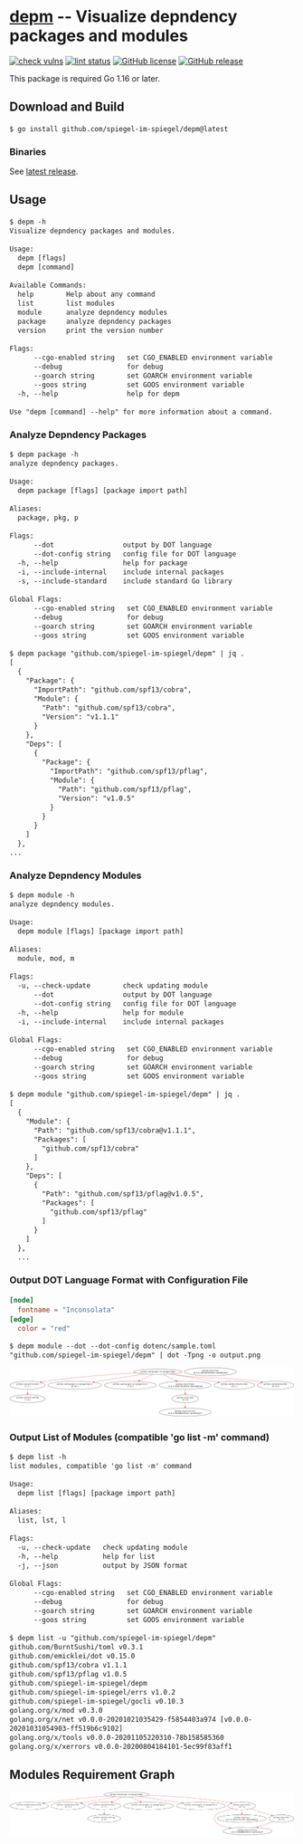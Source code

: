 # [depm] -- Visualize depndency packages and modules

[![check vulns](https://github.com/spiegel-im-spiegel/depm/workflows/vulns/badge.svg)](https://github.com/spiegel-im-spiegel/depm/actions)
[![lint status](https://github.com/spiegel-im-spiegel/depm/workflows/lint/badge.svg)](https://github.com/spiegel-im-spiegel/depm/actions)
[![GitHub license](https://img.shields.io/badge/license-Apache%202-blue.svg)](https://raw.githubusercontent.com/spiegel-im-spiegel/depm/master/LICENSE)
[![GitHub release](https://img.shields.io/github/release/spiegel-im-spiegel/depm.svg)](https://github.com/spiegel-im-spiegel/depm/releases/latest)

This package is required Go 1.16 or later.

## Download and Build

```
$ go install github.com/spiegel-im-spiegel/depm@latest
```

### Binaries

See [latest release](https://github.com/spiegel-im-spiegel/depm/releases/latest).

## Usage

```
$ depm -h
Visualize depndency packages and modules.

Usage:
  depm [flags]
  depm [command]

Available Commands:
  help        Help about any command
  list        list modules
  module      analyze depndency modules
  package     analyze depndency packages
  version     print the version number

Flags:
      --cgo-enabled string   set CGO_ENABLED environment variable
      --debug                for debug
      --goarch string        set GOARCH environment variable
      --goos string          set GOOS environment variable
  -h, --help                 help for depm

Use "depm [command] --help" for more information about a command.
```

### Analyze Depndency Packages

```
$ depm package -h
analyze depndency packages.

Usage:
  depm package [flags] [package import path]

Aliases:
  package, pkg, p

Flags:
      --dot                 output by DOT language
      --dot-config string   config file for DOT language
  -h, --help                help for package
  -i, --include-internal    include internal packages
  -s, --include-standard    include standard Go library

Global Flags:
      --cgo-enabled string   set CGO_ENABLED environment variable
      --debug                for debug
      --goarch string        set GOARCH environment variable
      --goos string          set GOOS environment variable

$ depm package "github.com/spiegel-im-spiegel/depm" | jq .
[
  {
    "Package": {
      "ImportPath": "github.com/spf13/cobra",
      "Module": {
        "Path": "github.com/spf13/cobra",
        "Version": "v1.1.1"
      }
    },
    "Deps": [
      {
        "Package": {
          "ImportPath": "github.com/spf13/pflag",
          "Module": {
            "Path": "github.com/spf13/pflag",
            "Version": "v1.0.5"
          }
        }
      }
    ]
  },
...
```

### Analyze Depndency Modules

```
$ depm module -h
analyze depndency modules.

Usage:
  depm module [flags] [package import path]

Aliases:
  module, mod, m

Flags:
  -u, --check-update        check updating module
      --dot                 output by DOT language
      --dot-config string   config file for DOT language
  -h, --help                help for module
  -i, --include-internal    include internal packages

Global Flags:
      --cgo-enabled string   set CGO_ENABLED environment variable
      --debug                for debug
      --goarch string        set GOARCH environment variable
      --goos string          set GOOS environment variable

$ depm module "github.com/spiegel-im-spiegel/depm" | jq .
[
  {
    "Module": {
      "Path": "github.com/spf13/cobra@v1.1.1",
      "Packages": [
        "github.com/spf13/cobra"
      ]
    },
    "Deps": [
      {
        "Path": "github.com/spf13/pflag@v1.0.5",
        "Packages": [
          "github.com/spf13/pflag"
        ]
      }
    ]
  },
  ...
```

### Output DOT Language Format with Configuration File

```toml
[node]
  fontname = "Inconsolata"
[edge]
  color = "red"
```

```
$ depm module --dot --dot-config dotenc/sample.toml "github.com/spiegel-im-spiegel/depm" | dot -Tpng -o output.png
```

[![output.png](./output.png)](./output.png)

### Output List of Modules (compatible 'go list -m' command)

```
$ depm list -h
list modules, compatible 'go list -m' command

Usage:
  depm list [flags] [package import path]

Aliases:
  list, lst, l

Flags:
  -u, --check-update   check updating module
  -h, --help           help for list
  -j, --json           output by JSON format

Global Flags:
      --cgo-enabled string   set CGO_ENABLED environment variable
      --debug                for debug
      --goarch string        set GOARCH environment variable
      --goos string          set GOOS environment variable

$ depm list -u "github.com/spiegel-im-spiegel/depm"
github.com/BurntSushi/toml v0.3.1
github.com/emicklei/dot v0.15.0
github.com/spf13/cobra v1.1.1
github.com/spf13/pflag v1.0.5
github.com/spiegel-im-spiegel/depm
github.com/spiegel-im-spiegel/errs v1.0.2
github.com/spiegel-im-spiegel/gocli v0.10.3
golang.org/x/mod v0.3.0
golang.org/x/net v0.0.0-20201021035429-f5854403a974 [v0.0.0-20201031054903-ff519b6c9102]
golang.org/x/tools v0.0.0-20201105220310-78b158585360
golang.org/x/xerrors v0.0.0-20200804184101-5ec99f83aff1
```

## Modules Requirement Graph

[![dependency.png](./dependency.png)](./dependency.png)

[depm]: https://github.com/spiegel-im-spiegel/depm "spiegel-im-spiegel/depm: Visualize depndency packages and modules"
